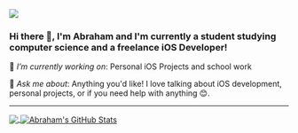 <img src="https://images.unsplash.com/photo-1614624532983-4ce03382d63d?ixlib=rb-1.2.1&ixid=MnwxMjA3fDB8MHxwaG90by1wYWdlfHx8fGVufDB8fHx8&auto=format&fit=crop&w=1631&q=80"/>

### Hi there 👋, I'm Abraham and I'm currently a student studying computer science and a freelance iOS Developer!

<!--
**Abruuham/Abruuham** is a ✨ _special_ ✨ repository because its `README.md` (this file) appears on your GitHub profile.


- 🔭 I’m currently working on ...
- 🌱 I’m currently learning ...
- 👯 I’m looking to collaborate on ...
- 🤔 I’m looking for help with ...
- 💬 Ask me about ...
- 📫 How to reach me: ...
- 😄 Pronouns: ...
- ⚡ Fun fact: ...
-->
 🔭 *I’m currently working on*: Personal iOS Projects and school work
 
 💬 *Ask me about*: Anything you'd like! I love talking about iOS development, personal projects, or if you need help with anything 😊. 
 
 ------------------
 <a href="https://github.com/Abruuham/Abruuham">
  <img align="center" src="https://github-readme-stats.vercel.app/api/top-langs/?username=Abruuham&hide=HTML,CSS,EJS,Hack,JavaScript,tex&title_color=ffffff&text_color=c9cacc&icon_color=2bbc8a&bg_color=0d1017&langs_count=4" />
</a>
<a href="https://github.com/Abruuham/Abruuham">
  <img align="center" src="https://github-readme-stats.vercel.app/api?username=Abruuham&show_icons=true&line_height=33&count_private=true&title_color=ffffff&text_color=c9cacc&icon_color=2bbc8a&bg_color=0d1017" alt="Abraham's GitHub Stats" />
</a>

<br><br>
